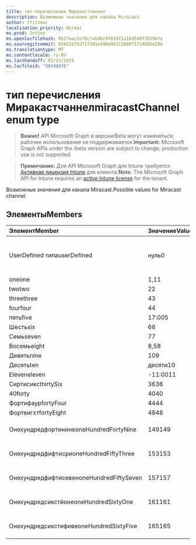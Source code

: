 ```yaml
---
title: тип перечисления Миракастчаннел
description: Возможные значения для канала Miracast.
author: tfitzmac
localization_priority: Normal
ms.prod: Intune
ms.openlocfilehash: 0527aac2e78c7abdbc9f816f2a16d549f781947e
ms.sourcegitcommit: 03421b75d717101a499e0b311890f5714056e29e
ms.translationtype: MT
ms.contentlocale: ru-RU
ms.lasthandoff: 02/21/2019
ms.locfileid: "30148876"
---
```

# <a name="miracastchannel-enum-type"></a><span data-ttu-id="f1740-103">тип перечисления Миракастчаннел</span><span class="sxs-lookup"><span data-stu-id="f1740-103">miracastChannel enum type</span></span>

> <span data-ttu-id="f1740-104">**Важно!** API Microsoft Graph в версии/Beta могут изменяться; рабочее использование не поддерживается.</span><span class="sxs-lookup"><span data-stu-id="f1740-104">**Important:** Microsoft Graph APIs under the /beta version are subject to change; production use is not supported.</span></span>

> <span data-ttu-id="f1740-105">**Примечание:** Для API Microsoft Graph для Intune требуется [Активная лицензия Intune](https://go.microsoft.com/fwlink/?linkid=839381) для клиента.</span><span class="sxs-lookup"><span data-stu-id="f1740-105">**Note:** The Microsoft Graph API for Intune requires an [active Intune license](https://go.microsoft.com/fwlink/?linkid=839381) for the tenant.</span></span>

<span data-ttu-id="f1740-106">Возможные значения для канала Miracast.</span><span class="sxs-lookup"><span data-stu-id="f1740-106">Possible values for Miracast channel.</span></span>

## <a name="members"></a><span data-ttu-id="f1740-107">Элементы</span><span class="sxs-lookup"><span data-stu-id="f1740-107">Members</span></span>
|<span data-ttu-id="f1740-108">Элемент</span><span class="sxs-lookup"><span data-stu-id="f1740-108">Member</span></span>|<span data-ttu-id="f1740-109">Значение</span><span class="sxs-lookup"><span data-stu-id="f1740-109">Value</span></span>|<span data-ttu-id="f1740-110">Описание</span><span class="sxs-lookup"><span data-stu-id="f1740-110">Description</span></span>|
|:---|:---|:---|
|<span data-ttu-id="f1740-111">UserDefined типа</span><span class="sxs-lookup"><span data-stu-id="f1740-111">userDefined</span></span>|<span data-ttu-id="f1740-112">нуль</span><span class="sxs-lookup"><span data-stu-id="f1740-112">0</span></span>|<span data-ttu-id="f1740-113">Пользователь определен, значение по умолчанию, без намерения.</span><span class="sxs-lookup"><span data-stu-id="f1740-113">User Defined, default value, no intent.</span></span>|
|<span data-ttu-id="f1740-114">one</span><span class="sxs-lookup"><span data-stu-id="f1740-114">one</span></span>|<span data-ttu-id="f1740-115">1,1</span><span class="sxs-lookup"><span data-stu-id="f1740-115">1</span></span>|<span data-ttu-id="f1740-116">Один.</span><span class="sxs-lookup"><span data-stu-id="f1740-116">One.</span></span>|
|<span data-ttu-id="f1740-117">two</span><span class="sxs-lookup"><span data-stu-id="f1740-117">two</span></span>|<span data-ttu-id="f1740-118">2</span><span class="sxs-lookup"><span data-stu-id="f1740-118">2</span></span>|<span data-ttu-id="f1740-119">2.</span><span class="sxs-lookup"><span data-stu-id="f1740-119">Two.</span></span>|
|<span data-ttu-id="f1740-120">three</span><span class="sxs-lookup"><span data-stu-id="f1740-120">three</span></span>|<span data-ttu-id="f1740-121">4</span><span class="sxs-lookup"><span data-stu-id="f1740-121">3</span></span>|<span data-ttu-id="f1740-122">Трёх.</span><span class="sxs-lookup"><span data-stu-id="f1740-122">Three.</span></span>|
|<span data-ttu-id="f1740-123">four</span><span class="sxs-lookup"><span data-stu-id="f1740-123">four</span></span>|<span data-ttu-id="f1740-124">4</span><span class="sxs-lookup"><span data-stu-id="f1740-124">4</span></span>|<span data-ttu-id="f1740-125">Четыре.</span><span class="sxs-lookup"><span data-stu-id="f1740-125">Four.</span></span>|
|<span data-ttu-id="f1740-126">пять</span><span class="sxs-lookup"><span data-stu-id="f1740-126">five</span></span>|<span data-ttu-id="f1740-127">17:00</span><span class="sxs-lookup"><span data-stu-id="f1740-127">5</span></span>|<span data-ttu-id="f1740-128">Следующих.</span><span class="sxs-lookup"><span data-stu-id="f1740-128">Five.</span></span>|
|<span data-ttu-id="f1740-129">Шесть</span><span class="sxs-lookup"><span data-stu-id="f1740-129">six</span></span>|<span data-ttu-id="f1740-130">6</span><span class="sxs-lookup"><span data-stu-id="f1740-130">6</span></span>|<span data-ttu-id="f1740-131">Шест.</span><span class="sxs-lookup"><span data-stu-id="f1740-131">Six.</span></span>|
|<span data-ttu-id="f1740-132">Семь</span><span class="sxs-lookup"><span data-stu-id="f1740-132">seven</span></span>|<span data-ttu-id="f1740-133">7</span><span class="sxs-lookup"><span data-stu-id="f1740-133">7</span></span>|<span data-ttu-id="f1740-134">Неделю.</span><span class="sxs-lookup"><span data-stu-id="f1740-134">Seven.</span></span>|
|<span data-ttu-id="f1740-135">Восемь</span><span class="sxs-lookup"><span data-stu-id="f1740-135">eight</span></span>|<span data-ttu-id="f1740-136">8,5</span><span class="sxs-lookup"><span data-stu-id="f1740-136">8</span></span>|<span data-ttu-id="f1740-137">Основными.</span><span class="sxs-lookup"><span data-stu-id="f1740-137">Eight.</span></span>|
|<span data-ttu-id="f1740-138">Девять</span><span class="sxs-lookup"><span data-stu-id="f1740-138">nine</span></span>|<span data-ttu-id="f1740-139">10</span><span class="sxs-lookup"><span data-stu-id="f1740-139">9</span></span>|<span data-ttu-id="f1740-140">9.</span><span class="sxs-lookup"><span data-stu-id="f1740-140">Nine.</span></span>|
|<span data-ttu-id="f1740-141">Десять</span><span class="sxs-lookup"><span data-stu-id="f1740-141">ten</span></span>|<span data-ttu-id="f1740-142">десяти</span><span class="sxs-lookup"><span data-stu-id="f1740-142">10</span></span>|<span data-ttu-id="f1740-143">Раз.</span><span class="sxs-lookup"><span data-stu-id="f1740-143">Ten.</span></span>|
|<span data-ttu-id="f1740-144">Eleven</span><span class="sxs-lookup"><span data-stu-id="f1740-144">eleven</span></span>|<span data-ttu-id="f1740-145">-11:00</span><span class="sxs-lookup"><span data-stu-id="f1740-145">11</span></span>|<span data-ttu-id="f1740-146">Eleven.</span><span class="sxs-lookup"><span data-stu-id="f1740-146">Eleven.</span></span>|
|<span data-ttu-id="f1740-147">Сиртисикс</span><span class="sxs-lookup"><span data-stu-id="f1740-147">thirtySix</span></span>|<span data-ttu-id="f1740-148">36</span><span class="sxs-lookup"><span data-stu-id="f1740-148">36</span></span>|<span data-ttu-id="f1740-149">36.</span><span class="sxs-lookup"><span data-stu-id="f1740-149">Thirty-Six.</span></span>|
|<span data-ttu-id="f1740-150">40</span><span class="sxs-lookup"><span data-stu-id="f1740-150">forty</span></span>|<span data-ttu-id="f1740-151">40</span><span class="sxs-lookup"><span data-stu-id="f1740-151">40</span></span>|<span data-ttu-id="f1740-152">40.</span><span class="sxs-lookup"><span data-stu-id="f1740-152">Forty.</span></span>|
|<span data-ttu-id="f1740-153">Фортифаур</span><span class="sxs-lookup"><span data-stu-id="f1740-153">fortyFour</span></span>|<span data-ttu-id="f1740-154">44</span><span class="sxs-lookup"><span data-stu-id="f1740-154">44</span></span>|<span data-ttu-id="f1740-155">44.</span><span class="sxs-lookup"><span data-stu-id="f1740-155">Forty-Four.</span></span>|
|<span data-ttu-id="f1740-156">Фортеигхт</span><span class="sxs-lookup"><span data-stu-id="f1740-156">fortyEight</span></span>|<span data-ttu-id="f1740-157">48</span><span class="sxs-lookup"><span data-stu-id="f1740-157">48</span></span>|<span data-ttu-id="f1740-158">48.</span><span class="sxs-lookup"><span data-stu-id="f1740-158">Forty-Eight.</span></span>|
|<span data-ttu-id="f1740-159">Онехундредфортинине</span><span class="sxs-lookup"><span data-stu-id="f1740-159">oneHundredFortyNine</span></span>|<span data-ttu-id="f1740-160">149</span><span class="sxs-lookup"><span data-stu-id="f1740-160">149</span></span>|<span data-ttu-id="f1740-161">Онехундредфорти — девять.</span><span class="sxs-lookup"><span data-stu-id="f1740-161">OneHundredForty-Nine.</span></span>|
|<span data-ttu-id="f1740-162">Онехундредфифтисри</span><span class="sxs-lookup"><span data-stu-id="f1740-162">oneHundredFiftyThree</span></span>|<span data-ttu-id="f1740-163">153</span><span class="sxs-lookup"><span data-stu-id="f1740-163">153</span></span>|<span data-ttu-id="f1740-164">Онехундредфифти — три.</span><span class="sxs-lookup"><span data-stu-id="f1740-164">OneHundredFifty-Three.</span></span>|
|<span data-ttu-id="f1740-165">Онехундредфифтисевен</span><span class="sxs-lookup"><span data-stu-id="f1740-165">oneHundredFiftySeven</span></span>|<span data-ttu-id="f1740-166">157</span><span class="sxs-lookup"><span data-stu-id="f1740-166">157</span></span>|<span data-ttu-id="f1740-167">Онехундредфифти — семь.</span><span class="sxs-lookup"><span data-stu-id="f1740-167">OneHundredFifty-Seven.</span></span>|
|<span data-ttu-id="f1740-168">Онехундредсикстйоне</span><span class="sxs-lookup"><span data-stu-id="f1740-168">oneHundredSixtyOne</span></span>|<span data-ttu-id="f1740-169">161</span><span class="sxs-lookup"><span data-stu-id="f1740-169">161</span></span>|<span data-ttu-id="f1740-170">Онехундредсиксти — один.</span><span class="sxs-lookup"><span data-stu-id="f1740-170">OneHundredSixty-One.</span></span>|
|<span data-ttu-id="f1740-171">Онехундредсикстифиве</span><span class="sxs-lookup"><span data-stu-id="f1740-171">oneHundredSixtyFive</span></span>|<span data-ttu-id="f1740-172">165</span><span class="sxs-lookup"><span data-stu-id="f1740-172">165</span></span>|<span data-ttu-id="f1740-173">Онехундредсиксти — пять.</span><span class="sxs-lookup"><span data-stu-id="f1740-173">OneHundredSixty-Five.</span></span>|





